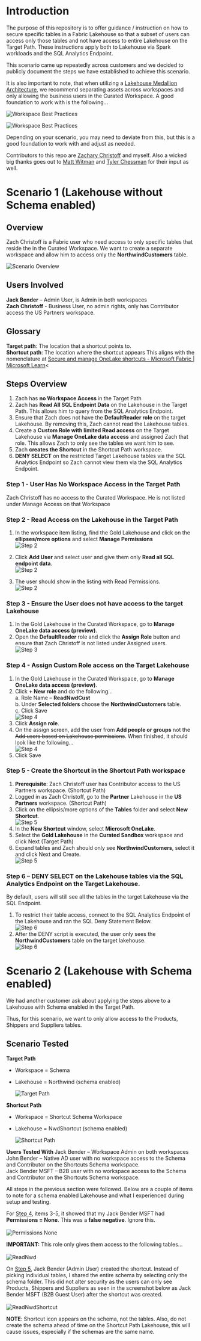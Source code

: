 # Introduction

The purpose of this repository is to offer guidance / instruction on how to secure specific tables in a Fabric Lakehouse so that a subset of users can access only those tables and not have access to entire Lakehouse on the Target Path.  These instructions apply both to Lakehouse via Spark workloads and the SQL Analytics Endpoint.

This scenario came up repeatedly across customers and we decided to publicly document the steps we have established to achieve this scenario.

It is also important to note, that when utilizing a [Lakehouse Medallion Architecture](https://learn.microsoft.com/en-us/fabric/onelake/onelake-medallion-lakehouse-architecture), we recommend separating assets across workspaces and only allowing the business users in the Curated Workspace.  A good foundation to work with is the following...

![Workspace Best Practices](./img/wrkspcbest1.png)

![Workspace Best Practices](./img/wrkspcbest2.png)

Depending on your scenario, you may need to deviate from this, but this is a good foundation to work with and adjust as needed.

Contributors to this repo are [Zachary Christoff](https://www.linkedin.com/in/zach-christoff-485b7466/) and myself.  Also a wicked big thanks goes out to [Matt Witman](https://www.linkedin.com/in/matt-witman-2280b337/) and [Tyler Chessman](https://www.linkedin.com/in/tyler-chessman/) for their input as well.

# Scenario 1 (Lakehouse without Schema enabled)
## Overview
Zach Christoff is a Fabric user who need access to only specific tables that reside the in the Curated Workspace.  We want to create a separate workspace and allow him to access only the <b>NorthwindCustomers</b> table.

![Scenario Overview](./img/scenariooverview.png)

## Users Involved 
<B>Jack Bender</B> – Admin User, is Admin in both workspaces<br>
<B>Zach Christoff</B> - Business User, no admin rights, only has Contributor access the US Partners workspace.

## Glossary
<B>Target path</B>: The location that a shortcut points to.<BR>
<B>Shortcut path</B>: The location where the shortcut appears
This aligns with the nomenclature at [Secure and manage OneLake shortcuts - Microsoft Fabric | Microsoft Learn](https://learn.microsoft.com/en-us/fabric/onelake/onelake-shortcut-security)<

## Steps Overview
1. Zach has <b>no Workspace Access </b>in the Target Path
2. Zach has <b>Read All SQL Endpoint Data</b> on the Lakehouse in the Target Path.  This allows him to query from the SQL Analytics Endpoint.
3. Ensure that Zach does not have the <b>DefaultReader role</b> on the target Lakehouse.  By removing this, Zach cannot read the Lakehouse tables.
4. Create a <b>Custom Role with limited Read access</b> on the Target Lakehouse via <b>Manage OneLake data access</b> and assigned Zach that role.  This allows Zach to only see the tables we want him to see.
5. Zach <b>creates the Shortcut</b> in the Shortcut Path workspace.  
6. <b>DENY SELECT</b> on the restricted Target Lakehouse tables via the SQL Analytics Endpoint so Zach cannot view them via the SQL Analytics Endpoint.   

### Step 1 - User Has No Workspace Access in the Target Path
Zach Christoff has no access to the Curated Workspace.  He is not listed under Manage Access on that Workspace

### Step 2 - Read Access on the Lakehouse in the Target Path

1. In the workspace item listing, find the Gold Lakehouse and click on the <b>ellipses/more options</b> and select <b>Manage Permissions</b><BR>
![Step 2](./img/step2.png)

2. Click <b>Add User</b> and select user and give them only <b>Read all SQL endpoint data</b>.<BR>
![Step 2](./img/step2b.png)

3. The user should show in the listing with Read Permissions.<BR>
![Step 2](./img/step2c.png)


### Step 3 - Ensure the User does not have access to the target Lakehouse

1. In the Gold Lakehouse in the Curated Workspace, go to <b>Manage OneLake data access (preview)</b>.
2. Open the <b>DefaultReader</b> role and click the <b>Assign Role</b> button and ensure that Zach Christoff is not listed under Assigned users.<BR>
![Step 3](./img/step3.png)

### Step 4 - Assign Custom Role access on the Target Lakehouse

1. In the Gold Lakehouse in the Curated Workspace, go to <b>Manage OneLake data access (preview)</b>.
2. Click <b>+ New role</b> and do the following…<br>
   a. Role Name – <b>ReadNwdCust</b> <br>
   b. Under <b>Selected folders</b> choose the <b>NorthwindCustomers</b> table.<br>
   c. Click Save<br>
   ![Step 4](./img/step4.png)
3. Click <b>Assign role</b>.
4. On the assign screen, add the user from <b>Add people or groups</b> not the ~~Add users based on Lakehouse permissions~~.  When finished, it should look like the following...<BR>
   ![Step 4](./img/step4b.png)
5. Click Save

### Step 5 - Create the Shortcut in the Shortcut Path workspace

1. <b>Prerequisite</b>: Zach Christoff user has Contributor access to the US Partners workspace.  (Shortcut Path)
2. Logged in as Zach Christoff, go to the <b>Partner</b> Lakehouse in the <b>US Partners</b> workspace. (Shortcut Path)
3. Click on the ellipsis/more options of the <b>Tables</b> folder and select <b>New Shortcut</b>.<BR>
    ![Step 5](./img/step5a.png)
4. In the <b>New Shortcut</b> window, select <b>Microsoft OneLake</b>.
5. Select the <b>Gold Lakehouse</b> in the <b>Curated Sandbox</b> workspace and click Next  (Target Path)
6. Expand tables and Zach should only see <b>NorthwindCustomers</b>, select it and click Next and Create.<BR>
    ![Step 5](./img/step5b.png)

### Step 6 – DENY SELECT on the Lakehouse tables via the SQL Analytics Endpoint on the Target Lakehouse.
By default, users will still see all the tables in the target Lakehouse via the SQL Endpoint.  
1. To restrict their table access, connect to the SQL Analytics Endpoint of the Lakehouse and ran the SQL Deny Statement Below.<BR>
    ![Step 6](./img/step6a.png)
2. After the DENY script is executed, the user only sees the <b>NorthwindCustomers</b> table on the target lakehouse.  <BR>
    ![Step 6](./img/step6b.png)


# Scenario 2 (Lakehouse with Schema enabled)
We had another customer ask about applying the steps above to a Lakehouse with Schema enabled in the Target Path.

Thus, for this scenario, we want to only allow access to the Products, Shippers and Suppliers tables.

## Scenario Tested

<b>Target Path</b>
-	Workspace = Schema
-	Lakehouse = Northwind (schema enabled)

    ![Target Path](./img/targetpath.png)

<b>Shortcut Path</b> 
-	Workspace = Shortcut Schema Workspace
-	Lakehouse = NwdShortcut (schema enabled)

    ![Shortcut Path](./img/shortcutpath.png)

<b> Users Tested With </b>
Jack Bender – Workspace Admin on both workspaces<br>
John Bender – Native AD user with no workspace access to the Schema and Contributor on the Shortcuts Schema workspace.<br>
Jack Bender MSFT – B2B user with no workspace access to the Schema and Contributor on the Shortcuts Schema workspace.<br>

All steps in the previous section were followed.  Below are a couple of items to note for a schema enabled Lakehouse and what I experienced during setup and testing.

For [Step 4](#step-4---assign-custom-role-access-on-the-target-lakehouse), items 3-5, it showed that my Jack Bender MSFT had <B>Permissions = None</b>.  This was a <b>false negative</b>.  Ignore this.<BR>&nbsp;<BR>
    ![Permissions None](./img/permissions-none.png)

<B>IMPORTANT:</B>  This role only gives them access to the following tables…
<BR>&nbsp;<BR>
    ![ReadNwd](./img/readnwd.png)

On [Step 5](#step-5---create-the-shortcut-in-the-shortcut-path-workspace), Jack Bender (Admin User) created the shortcut.  Instead of picking individual tables, I shared the entire schema by selecting only the schema folder.  This did not alter security as the users can only see Products, Shippers and Suppliers as seen in the screenshot below as Jack Bender MSFT (B2B Guest User) after the shortcut was created.
<BR>&nbsp;<BR>
    ![ReadNwdShortcut](./img/nwdshortcut.png)

<b>NOTE</b>:  Shortcut icon appears on the schema, not the tables.   Also, do not create the schema ahead of time on the Shortcut Path Lakehouse, this will cause issues, especially if the schemas are the same name.


















